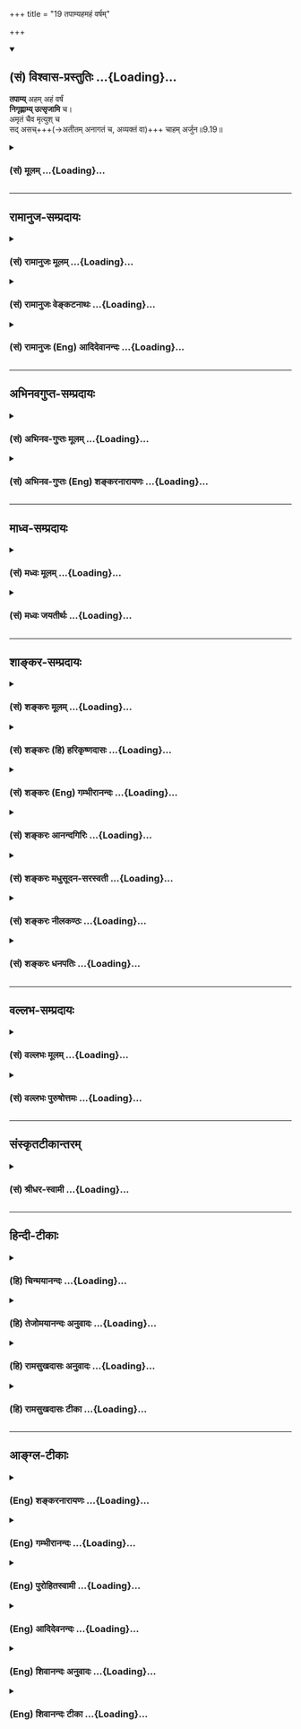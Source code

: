 +++
title = "19 तपाम्यहमहं वर्षम्"

+++
<div class="js_include" newlevelforh1="2" title="(सं) विश्वास-प्रस्तुतिः" unfilled url="/mahAbhAratam/vyAsaH/shlokashaH/06-bhIShma-parva/03-bhagavad-gItA-parva/saMskRtam/vishvAsa-prastutiH/09_rAja-vidyA-rAja-guhy/19_tapAmyahamahaM_va.md">
<details open><summary><h2>(सं) विश्वास-प्रस्तुतिः ...{Loading}...</h2></summary>

**तपाम्य्** अहम् अहं वर्षं  
**निगृह्णाम्य् उत्सृजामि** च।  
अमृतं चैव मृत्युश् च  
सद् असच्+++(→अतीतम् अनागतं च, अव्यक्तं वा)+++ चाहम् अर्जुन॥9.19॥
</details>
</div>
<div class="js_include collapsed" newlevelforh1="3" title="(सं) मूलम्" unfilled url="/mahAbhAratam/vyAsaH/shlokashaH/06-bhIShma-parva/03-bhagavad-gItA-parva/saMskRtam/mUlam/09_rAja-vidyA-rAja-guhy/19_tapAmyahamahaM_va.md">
<details><summary><h3>(सं) मूलम् ...{Loading}...</h3></summary>

तपाम्यहमहं वर्षं निगृह्णाम्युत्सृजामि च।  
अमृतं चैव मृत्युश्च सदसच्चाहमर्जुन।।9.19।।
</details>
</div>


_________________
## रामानुज-सम्प्रदायः
<div class="js_include collapsed" newlevelforh1="3" title="(सं) रामानुजः मूलम्" unfilled url="/mahAbhAratam/vyAsaH/shlokashaH/06-bhIShma-parva/03-bhagavad-gItA-parva/saMskRtam/rAmAnujaH/mUlam/09_rAja-vidyA-rAja-guhy/19_tapAmyahamahaM_va.md">
<details><summary><h3>(सं) रामानुजः मूलम् ...{Loading}...</h3></summary>

।।9.19।। अग्न्यादित्यादिरूपेण **अहम्** एव **तपामि;** ग्रीष्मादौ **अहम्**
एव **वर्षं निगृह्णामि** तथा वर्षासु अपि **च** अहम् एव **उत्सृजामि।**
**अमृतं च एव मृत्युः च** येन जीवति लोको येन च म्रियते; तद् उभयम् अपि
अहम् एव। किम अत्र बहुना उक्तेन **सद् असत् च** अपि **अहम्** एव। सद् यद्
वर्तते; असद् यद् अतीतम् अनागतं च; सर्वावस्थावस्थितचिदचिद्वस्तुशरीरतया
तत्तत्प्रकारः अहम् एव अवस्थित इत्यर्थः। एवं बहुधा पृथक्त्वेन
विभक्तनामरूपावस्थितकृत्स्नजगच्छरीरतया तत्प्रकारः अहम् एव अवस्थित इति
एकत्वज्ञानेन अनुसंदधानाः च माम् उपासते ते एव महात्मानः। एवं महात्मनां
ज्ञानिनां भगवदनुभवैकभोगानां वृत्तम् उक्त्वा तेषाम् एव विशेषं दर्शयितुम्
अज्ञानां कामकामानां वृत्तम् आह --

</details>
</div>
<div class="js_include collapsed" newlevelforh1="3" title="(सं) रामानुजः वेङ्कटनाथः" unfilled url="/mahAbhAratam/vyAsaH/shlokashaH/06-bhIShma-parva/03-bhagavad-gItA-parva/saMskRtam/rAmAnujaH/venkaTanAthaH/09_rAja-vidyA-rAja-guhy/19_tapAmyahamahaM_va.md">
<details><summary><h3>(सं) रामानुजः वेङ्कटनाथः ...{Loading}...</h3></summary>

  
  
।।9.19।। एवंप्राधान्यतः \[10।19\] इति वक्ष्यमाणप्रकारेण लोके
तत्तच्छब्दवाच्यतया प्रसिद्धानां प्रकृष्टपदार्थानां सत्तायाः
स्वाधीनत्वप्रदर्शनम् अथ प्रवृत्तितादधीन्यमनेनोच्यतेतपामि इति।
स्वरूपतस्तापहेतुत्वाभावाद्विशिष्टे तद्दर्शयतिअग्न्यादित्यादीति।
आदिशब्देन अग्न्यादितप्तद्रव्यविवक्षा। एककर्तृकयोर्विरुद्धयोः कालादिभेदेन
व्यवस्थेत्यभिप्रायेणाहग्रीष्मादाविति वर्षास्विति च। अत्र
पर्जन्यादिरूपेणेति भाव्यम्। एवं रश्मिविशेषोऽपि ग्राह्यः। अहं क्रतुः
\[9।16\] इत्युपक्रम्य एतावताधियज्ञाधिप्रजाधिवेदाध्यात्माधिदैवतविवक्षेति
केचित्। अथ साधकबाधकरूपेण संगृह्योच्यतेअमृतं चैव मृत्युश्च इति।
मृतिकारणाभिधायिमृत्युशब्दसहप्रयोगात् मृतिप्रतिबन्धकमात्रविषयोऽयममृतशब्दः
सुधापरत्वे तु विषेण सह पठितव्यम् अमृतसहपाठाच्च मृत्युशब्दस्य
वैवस्वतादिपरत्वमयुक्तमित्यभिप्रायेणाह -- येनेति।
त्रैकाल्यवर्तिसर्वसङ्ग्रहेण उपसंहारपरतां दर्शयतिकिमत्रेति। अत्र
सच्छब्दवदसच्छब्दोऽपि भावान्तराभाववादाद्वस्तुविशेषपरः; अन्यथा अहमिति
सामानाधिकरण्यायोगादित्यभिप्रायेणाहयद्वर्तते यदतीतमनागतं चेति।
असच्छब्दोऽत्र वर्तमानान्यविषयः। ननु प्रकरणान्तरेष्विव
चेतनाचेतनादिविषयत्वमनयोः किं नोच्यते इत्यत्राहसर्वावस्थेति। सर्वस्य
भगवदात्मकत्वं हि प्रकृतम् त्रैकालिकसमस्तसङ्ग्रहौचित्याय
वर्तमानत्वादिविवक्षायामपि चिदचितोर्न त्यागः तयोरेव
तत्तदवस्थाविशेषविशिष्टस्वरूपविषयत्वात्। अथवासर्वेत्यादिकम्;अहं क्रतुः
\[9।16\] इत्याद्युक्तकृत्स्नवाक्यार्थकथनमनुध्येयम्। सर्वतादधीन्यवचनं
प्रकृतेनोपासनेन सङ्गमयतिएवं बहुधेत्यादिना। विशिष्टैकत्वमिह विवक्षितम् न
पुनः प्रलयदशापन्नमविभक्तत्वलक्षणम्।
प्रस्तुतज्ञानयज्ञत्वस्मारणायज्ञानेनानुसन्दधाना इत्युक्तम्।  
  

</details>
</div>
<div class="js_include collapsed" newlevelforh1="3" title="(सं) रामानुजः (Eng) आदिदेवानन्दः" unfilled url="/mahAbhAratam/vyAsaH/shlokashaH/06-bhIShma-parva/03-bhagavad-gItA-parva/saMskRtam/rAmAnujaH/english/AdidevAnandaH/09_rAja-vidyA-rAja-guhy/19_tapAmyahamahaM_va.md">
<details><summary><h3>(सं) रामानुजः (Eng) आदिदेवानन्दः ...{Loading}...</h3></summary>

9.19 I send out 'heat' in the form of fire, the sun etc. I 'hold back'
the rain during summer. Likewise, I pour out the rains during the rainy season. I am 'immortality as well as death' - I am both these conditions through which the world lives and dies. Why say more; I am 'the being and the non-being.' Being is that which exists in the present time.
Non-being is that which existed in the past and that which may exist in the future, but is not experienced now as existing. The meaning is that,
I alone am existent, having all the entities for my modes, as all intelligent and inhert beings existing in all states, constitute My body. In this way, they (the wise) worship Me, contemplating, through the realisation of My essential unity, as the entire universe distinguished by names and forms and characterished by varied pluralities constituting My body. I alone exist; all the pluralities are only My modes. Thus, after depiciting the character of the noble-minded,
whose enjoyment consists of only the experience of the Lord, and in order to bring into bolder relief their greatness, He describes the behaviour of ignorant men who covet the objects of desire.

</details>
</div>


_________________
## अभिनवगुप्त-सम्प्रदायः
<div class="js_include collapsed" newlevelforh1="3" title="(सं) अभिनव-गुप्तः मूलम्" unfilled url="/mahAbhAratam/vyAsaH/shlokashaH/06-bhIShma-parva/03-bhagavad-gItA-parva/saMskRtam/abhinava-guptaH/mUlam/09_rAja-vidyA-rAja-guhy/19_tapAmyahamahaM_va.md">
<details><summary><h3>(सं) अभिनव-गुप्तः मूलम् ...{Loading}...</h3></summary>

।।9.16 -- 9.19।। ननु कर्म तावत् कारककलापव्याप्तभेदोद्रेकि कथमभिन्नं
भगवत्पदं प्रापयतीति उच्यते -- अहं क्रतुरिति अर्जुनेत्यनन्तम्। एकस्यैव
निर्भागस्य ब्रह्मतत्त्वस्य परिकल्पित \[भेदवत्\] साधनाधीनं कर्म
पुनरेकत्वं निर्वर्तयति क्रियायाः सर्वकारकात्मसाक्षात्कारेणावस्थाने
भगवत्पदप्राप्तिं प्रत्यविदूरत्वात्। उक्तं च -- सेयं क्रियात्मिका शक्तिः
शिवस्य पशुवर्तिनी।  
  
बन्धयित्री स्वमार्गस्था ज्ञाता सिद्ध्युपपादिका।। +++(Spk; III; 16)+++इति
मयाप्युक्तम् -- उपक्रमे यैव बुद्धिर्भावाभावानुयायिनी।  
  
उपसंहृतिकाले सा भावाभावानुयायिनी।। इति। तत्र तत्र वितत्य विचारितचरमेतत्
इतीहोपरम्यते +++(S omits इति)+++। तपाम्यहमित्यादि अद्वैतकथाप्रसङ्गेनोक्तम्।

</details>
</div>
<div class="js_include collapsed" newlevelforh1="3" title="(सं) अभिनव-गुप्तः (Eng) शङ्करनारायणः" unfilled url="/mahAbhAratam/vyAsaH/shlokashaH/06-bhIShma-parva/03-bhagavad-gItA-parva/saMskRtam/abhinava-guptaH/english/shankaranArAyaNaH/09_rAja-vidyA-rAja-guhy/19_tapAmyahamahaM_va.md">
<details><summary><h3>(सं) अभिनव-गुप्तः (Eng) शङ्करनारायणः ...{Loading}...</h3></summary>

9.16-19 Ahim kratuh etc. upto Arjuna. The Brahman-being is of course
only one and admits of no parts. The action also depends only on the
assumed \[or not real\] causes. Hence, it accomplishes the aloneness (or
oneness) of the Brahman. For, if it is performed with the realisation
that all the different causes are nothing but the Self, then the action
is not far away from reaching the Bhagavat. That has also been stated -
'This self same action-power of Siva, if it exists in the ignorant,
binds \[him\]; the same power, when it is realised that it is a path to
his own Self \[Siva\], then it leads to the goal (the Lord).' (SpK, III,
16). I have myself (Ag.) stated elsewhere as : The intellect that
confirms, in the beginning, to \[the duality of\] the beings and the
non-beings; the same intellect does not conform, at the time of
withdrawl, to \[the duality of\] the beings and the non-beings. This
subject has been discussed in detail in different places. Hence let us
stop \[the present discussion\] here. I give heat etc. This is said in
the context of discussing the One that admits no duality. But if the
Brahman can be attained by means of external sacrifices also, then, is a
different god (different from Vasudeva) worshipped in the sacrifices
like the Agnistoma ; If it is admitted, then it would lead to the
doctrine of duality. If \[on the other hand\] it is Vasudeva Himself,
the how is it that emancipation is not attained by the performence \[of
these sacrifices\] ; Therefore it is stated -

</details>
</div>


_________________
## माध्व-सम्प्रदायः
<div class="js_include collapsed" newlevelforh1="3" title="(सं) मध्वः मूलम्" unfilled url="/mahAbhAratam/vyAsaH/shlokashaH/06-bhIShma-parva/03-bhagavad-gItA-parva/saMskRtam/madhvaH/mUlam/09_rAja-vidyA-rAja-guhy/19_tapAmyahamahaM_va.md">
<details><summary><h3>(सं) मध्वः मूलम् ...{Loading}...</h3></summary>

।।9.19।। सत्कार्यमसत्कारणम्। सदभिव्यक्तरूपत्वात्कार्यमित्युच्यते बुधैः।
असदव्यक्तरूपत्वात्कारणं चापि शब्दितम् इत्यभिधानम्। असच्च सच्चैव च
यद्विश्वं सदसतः परम् इति च भारते।

</details>
</div>
<div class="js_include collapsed" newlevelforh1="3" title="(सं) मध्वः जयतीर्थः" unfilled url="/mahAbhAratam/vyAsaH/shlokashaH/06-bhIShma-parva/03-bhagavad-gItA-parva/saMskRtam/madhvaH/jayatIrthaH/09_rAja-vidyA-rAja-guhy/19_tapAmyahamahaM_va.md">
<details><summary><h3>(सं) मध्वः जयतीर्थः ...{Loading}...</h3></summary>

।।9.19।। असतो नियाम्यत्वानुपपत्तेःसदसच्चाहं इत्ययुक्तमित्यत आह --
**सदि**ति। कार्यं सदित्युच्यते। अभिव्यक्तिरूपत्वादित्यनेन
सदेर्गत्यर्थस्य क्विपि कर्मणि रूपमेतदित्युच्यते।
कारणमप्यव्यक्तरूपत्वादेव असच्छब्दितम्। कार्यकारणयोः सदसच्छब्दप्रयोगं च
दर्शयति -- **असच्चे**ति। तस्मात्सदसतोर्विश्वस्माद्ब्रह्म परम्।

</details>
</div>


_________________
## शाङ्कर-सम्प्रदायः
<div class="js_include collapsed" newlevelforh1="3" title="(सं) शङ्करः मूलम्" unfilled url="/mahAbhAratam/vyAsaH/shlokashaH/06-bhIShma-parva/03-bhagavad-gItA-parva/saMskRtam/shankaraH/mUlam/09_rAja-vidyA-rAja-guhy/19_tapAmyahamahaM_va.md">
<details><summary><h3>(सं) शङ्करः मूलम् ...{Loading}...</h3></summary>

।।9.19।। --,**तपामि अहम्** आदित्यो भूत्वा कैश्चित् रश्मिभिः उल्बणैः।
**अहं वर्षं** कैश्चित् रश्मिभिः **उत्सृजामि।** उत्सृज्य पुनः
**निगृह्णामि** कैश्चित् रश्मिभिः अष्टभिः मासैः पुनः उत्सृजामि प्रावृषि।
**अमृतं चैव** देवानाम्; **मृत्युश्च** मर्त्यानाम्। **सत्** यस्य **यत्**
संबन्धितया विद्यमानं तत्; तद्विपरीतम् **असच्च** एव **अहम् अर्जुन।** न
पुनः अत्यन्तमेव असत् भगवान्; स्वयं कार्यकारणे वा सदसती।। ये पूर्वोक्तैः
निवृत्तिप्रकारैः एकत्वपृथक्त्वादिविज्ञानैः यज्ञैः मां पूजयन्तः उपासते
ज्ञानविदः; ते यथाविज्ञानं मामेव प्राप्नुवन्ति। ये पुनः अज्ञाः कामकामाः
--,

</details>
</div>
<div class="js_include collapsed" newlevelforh1="3" title="(सं) शङ्करः (हि) हरिकृष्णदासः" unfilled url="/mahAbhAratam/vyAsaH/shlokashaH/06-bhIShma-parva/03-bhagavad-gItA-parva/saMskRtam/shankaraH/hindI/harikRShNadAsaH/09_rAja-vidyA-rAja-guhy/19_tapAmyahamahaM_va.md">
<details><summary><h3>(सं) शङ्करः (हि) हरिकृष्णदासः ...{Loading}...</h3></summary>

।।9.19।। तथा --, मैं ही सूर्य होकर अपनी कुछ प्रखर रश्मियोंसे सबको तपाता
हूँ और कुछ किरणोंसे वर्षा करता हूँ तथा वर्षा कर चुकनेपर फिर कुछ
रश्मियोंद्वारा आठ महीनेतक जलका शोषण करता रहता हूँ और वर्षाकाल आनेपर फिर
बरसा देता हूँ। हे अर्जुन देवोंका अमृत और मर्त्यलोकमें बसनेवालोंकी मृत्यु
तथा सत् और असत् सब मैं ही हूँ अर्थात् जो जिसके सम्बन्धसे विद्यमान है वह
और जो उसके विपरीत है वह भी मैं ही हूँ। परंतु ( यह ध्यानमें रखना चाहिये
कि ) स्वयं भगवान् अत्यन्त असत् नहीं हैं। अथवा सत् और असत्का अर्थ यहाँ
कार्य और कारण समझना चाहिये। जो ज्ञानी पहले कहे हुए क्रमानुसार
एकत्वपृथक्त्व आदि विज्ञानरूप यज्ञोंसे पूजन करते हुए मेरी उपासना करते हैं
वे अपने विज्ञानानुसार मुझे ही प्राप्त होते हैं।

</details>
</div>
<div class="js_include collapsed" newlevelforh1="3" title="(सं) शङ्करः (Eng) गम्भीरानन्दः" unfilled url="/mahAbhAratam/vyAsaH/shlokashaH/06-bhIShma-parva/03-bhagavad-gItA-parva/saMskRtam/shankaraH/english/gambhIrAnandaH/09_rAja-vidyA-rAja-guhy/19_tapAmyahamahaM_va.md">
<details><summary><h3>(सं) शङ्करः (Eng) गम्भीरानन्दः ...{Loading}...</h3></summary>

9.19 O Arjuna, aham, I, in the form of the sun; tapami, give heat
through some intense rays. Through some rays utsrjami, I pour down;
varsam, rain. Having poured down, again nigrhnami, I withdraw it through
some rays-for eight months. Again I pour it down in the rainy season. I
am eva ca, verily; the amrtam, nectar of the gods; and mrtyuh, death of
the mortals. I Myself am sat, existence-the effect which has come into
bneing in relation to its cause; and its opposite, asat, nonexistence.
\[Nonexistence: the cause which has not become manifest as the effect
possessing name and form, It cannot be admitted that the effect has
absolute existence, for the Upanisad says, 'All transformation has
speech as it basis, and it is name only' (Ch.6. 1. 4). Nor can it be
said that the cause has absolute non-existence, for there is the
text,'৷৷.by what logic can the existent come verily out of nonexistence;
But surely,৷৷.all this was Existence, one without a second' (op. cit.
6.2.2).\] It is not that the Lord is Himself absolutely nonexistence;
nor are effect and cause (absolutely) existence and nonexistent
(respectively). Those men of Knowledge who meditate of Me while
worshpping Me according to the respective forms of sacrifices mentioned
above-regardomg Me as one or multifirious, etc.-, they attain Me alone
according to their conceptions.

</details>
</div>
<div class="js_include collapsed" newlevelforh1="3" title="(सं) शङ्करः आनन्दगिरिः" unfilled url="/mahAbhAratam/vyAsaH/shlokashaH/06-bhIShma-parva/03-bhagavad-gItA-parva/saMskRtam/shankaraH/AnandagiriH/09_rAja-vidyA-rAja-guhy/19_tapAmyahamahaM_va.md">
<details><summary><h3>(सं) शङ्करः आनन्दगिरिः ...{Loading}...</h3></summary>

।।9.19।। इतश्च सर्वात्मत्वे भगवतो न विवदितव्यमित्याह --
**किञ्चेति।**आदित्याज्जायते वृष्टिः इति स्मृतिमवष्टभ्य व्याचष्टे --
**कैश्चिदिति।** वर्षोत्सर्गनिग्रहावेकस्यैकस्मिन्काले
विरुद्धावित्याशङ्क्याह -- **अष्टभिरिति।** ऋतुभेदेन वर्षस्य
निग्रहोत्सर्गावेककर्तृकावविरुद्धावित्यर्थः। यस्य कारणस्य
संबन्धित्वेन,यत्कार्यमभिषज्यते तदिह सदित्युच्यते;
कारणसंबन्धेनानभिव्यक्तं कारणमेवानभिव्यक्तनामरूपमसदिति व्यवह्रियते
तदेतदाह -- **सदिति।** शून्यवादं व्युदस्यति -- **न पुनरिति।**
भगवतोऽत्यन्तासत्त्वे कार्यकारणकल्पना निरधिष्ठाना न तिष्ठतीत्यर्थः। तर्हि
यथाश्रुतं कार्यस्य सत्त्वं कारणस्य चासत्त्वमास्थेयमित्याशङ्क्य वाशब्देन
निषेधति -- **कार्येति।** नहि कार्यस्यात्यन्तिकं सत्त्वं
वाचारम्भणश्रुतेर्नापीतरस्यात्यन्तिकमसत्त्वंकुतस्तु खलु
इत्यादिश्रुतेरित्यर्थः। उक्तैर्ज्ञानयज्ञैर्भगवदभिनिविष्टबुद्धीनां किं
फलमित्याशङ्क्यह सद्यो वा क्रमेण वा मुक्तिरित्याह -- **य इति।**

</details>
</div>
<div class="js_include collapsed" newlevelforh1="3" title="(सं) शङ्करः मधुसूदन-सरस्वती" unfilled url="/mahAbhAratam/vyAsaH/shlokashaH/06-bhIShma-parva/03-bhagavad-gItA-parva/saMskRtam/shankaraH/madhusUdana-sarasvatI/09_rAja-vidyA-rAja-guhy/19_tapAmyahamahaM_va.md">
<details><summary><h3>(सं) शङ्करः मधुसूदन-सरस्वती ...{Loading}...</h3></summary>

।।9.19।। किंच -- तपाम्यहमादित्यः सन् ततश्च तापवशादहं वर्षं
पूर्ववृष्टिरूपं रसं पृथिव्या निगृह्णाम्याकर्षामि। कैश्चिद्रश्मिभिरष्टसु
मासेषु। पुनस्तमेव निगृहीतं रसं चतुर्षु मासेषु कैश्चिद्रश्मिभिरुत्सृजामि
च वृष्टिरूपेण प्रक्षिपामि च भूमौ। अमृतं च देवानां सर्वप्राणिनां जीवनं
वा। एवकारस्याहमित्यनेन संबन्धः। मृत्युश्च मर्त्यानां सर्वप्राणिनां
विनाशो वा। सत् यत्संबन्धितया यद्विद्यते तत्तत्र सत्। असच्च यत्संबन्धितया
तत्र विद्यते तत्तत्रासत्। एतत्सर्वमहमेव हे अर्जुन; तस्मात्सर्वात्मानं
मां विदित्वा स्वस्वाधिकारानुसारेण बहुभिः प्रकारैर्मामेवोपासत
इत्युपपन्नम्।

</details>
</div>
<div class="js_include collapsed" newlevelforh1="3" title="(सं) शङ्करः नीलकण्ठः" unfilled url="/mahAbhAratam/vyAsaH/shlokashaH/06-bhIShma-parva/03-bhagavad-gItA-parva/saMskRtam/shankaraH/nIlakaNThaH/09_rAja-vidyA-rAja-guhy/19_tapAmyahamahaM_va.md">
<details><summary><h3>(सं) शङ्करः नीलकण्ठः ...{Loading}...</h3></summary>

।।9.19।। अहं तपामि आदित्यो भूत्वा। अहं वर्षं वृष्टिस्तां निगृह्णामि
अष्टसु मासेषु कैश्चिद्रश्मिभिः। उत्सृजामि च चतुर्षुमासेषु कैश्चिदिति।
अमृतं जीवनं मृत्युर्मरणम्। अमृतं देवान्नं वा। सत् साधु; असत् असाधु।
एतत्सर्वमहमेव। अतस्तेषां विश्वतोमुखं मम भजनं कुर्वतां
सर्वरूपेणाहमनुग्रहं करोमीति भावः।

</details>
</div>
<div class="js_include collapsed" newlevelforh1="3" title="(सं) शङ्करः धनपतिः" unfilled url="/mahAbhAratam/vyAsaH/shlokashaH/06-bhIShma-parva/03-bhagavad-gItA-parva/saMskRtam/shankaraH/dhanapatiH/09_rAja-vidyA-rAja-guhy/19_tapAmyahamahaM_va.md">
<details><summary><h3>(सं) शङ्करः धनपतिः ...{Loading}...</h3></summary>

।।9.19।। किंचाहमादित्यो भूत्वा कैश्चित्किरणैः ग्रीष्मर्तौ तपामि।
कैश्चित्करणैरहं वर्षं पूर्वं मयैव त्यक्तं अष्टसु मासेषु निगृह्णामि।
कैश्चित्किणैरहं वर्षं पुनर्वर्षासूत्सृजामि। अमृतं चैवाहमेव मर्त्यानां
मृत्युश्चाहमेव। सदसच्चाहमेव यस्य कारणस्य संबन्धितया यत्कार्यं
नामरुपाभ्यां व्यज्यते तदत्र सज्छब्देनोपादीयते। कारणासंबन्धेन
नामरुपाभ्यामनभिव्यक्तं कारणात्मना स्थितमसदित्युच्यते। ननु
सदसच्छब्दयोर्मुख्योऽर्थः कुतो नाङ्गीक्रियते इतिचेत्वाचारम्भणं विकारो
नामधेयं मृत्तिकेत्येव सत्यं;तदनन्यत्वमारम्भणशब्दादिभ्यः। विमतं
मिथ्यादृश्यत्वात् परिच्छिन्नत्वात् जडत्वात् शुक्तिरुप्यवत्। तरति
शोकमात्मवित् इति श्रुत्युक्तबन्धोपलक्षितसंसारनिवृत्तेः प्रपञ्चमिथ्यात्वं
विनानुपपत्तिरिति श्रुतिसूत्रानुमानार्थापत्तिभ्यः
कार्यजातस्यासत्त्वावधारणात् सर्वाधिष्ठानस्य शून्यत्वायोगाच्चेति गृहाण।
एवंभूतः सन्नपि वस्तुतः सर्वोपाधिविनिर्मुक्तः स्वच्छ एवास्मीति ध्वनयमन्
संबोधयति -- हे अर्जुनेति।

</details>
</div>


_________________
## वल्लभ-सम्प्रदायः
<div class="js_include collapsed" newlevelforh1="3" title="(सं) वल्लभः मूलम्" unfilled url="/mahAbhAratam/vyAsaH/shlokashaH/06-bhIShma-parva/03-bhagavad-gItA-parva/saMskRtam/vallabhaH/mUlam/09_rAja-vidyA-rAja-guhy/19_tapAmyahamahaM_va.md">
<details><summary><h3>(सं) वल्लभः मूलम् ...{Loading}...</h3></summary>

।।9.19।। अतः परं सृष्ट्यादिद्वारा सृष्ट्यादिसम्पादकत्वं
पञ्चम्यामाहुतावापः पुरुषवचसो भवन्ति \[छां.उ.5।3।3\] इति
श्रुतिप्रामाण्यात्क्रममुक्तिद्वारत्वं च स्वस्यैवाह तपामीति। तापनेन किं
भवतीति तत्राह। वर्षं निगृह्णाम्यष्टसु मासेषु। उत्सृजामि च चतुर्षु
सूर्यात्मना वृष्टिं करोमि। तद्वारान्नजननात् सृष्ट्यादिसम्पादकोऽहं
यज्ञोपयोगित्वार्थं तथैतदुपास्यमुक्तम्। अमृतं जीवनम्। मृत्युः
वर्षादेर्मृत्युस्तन्निग्रहणाच्चाहमित्यात्मप्रभवप्रलयावपि ब्रह्मवादेनाह।
अन्यत्किं वाच्यं हेऽर्जुन शुद्धस्वरूप तस्मिन् शुद्धस्वरूपे ब्रह्मयज्ञे
सदसदप्यहं लोकप्रतीत्याभावमपि सर्वं ब्रह्मैवाहमिति पूर्वोक्तं
विवृतंयदात्मकः प्रपञ्चोऽयं स एव हि पिता हरिः। जनको भगवान्स्वामी माता
प्रकृतिरुत्तमा। इति भावेन ब्रह्मैव सर्वरूपमुदीरितम्। यज्ञादिरूपं निबन्धे
ब्रह्मवादानुरोधतः। तदेवं प्रसङ्गान्महात्मनां भक्तानां सात्त्विकानां
वृत्तिरुक्ता। ततो द्विविधानां ज्ञानमार्गीयाणां राजसानां तामसानां च
वृत्तिमुक्त्वाऽन्ते ब्रह्मवादिनां वृत्तिः सिद्धान्तिता अधुना तेषामेव
विशेषं दर्शयितुं वेदार्थानभिज्ञानां काम्यकर्मकारिणां स्थितिं दर्शयन्
गतिमाह।

</details>
</div>
<div class="js_include collapsed" newlevelforh1="3" title="(सं) वल्लभः पुरुषोत्तमः" unfilled url="/mahAbhAratam/vyAsaH/shlokashaH/06-bhIShma-parva/03-bhagavad-gItA-parva/saMskRtam/vallabhaH/puruShottamaH/09_rAja-vidyA-rAja-guhy/19_tapAmyahamahaM_va.md">
<details><summary><h3>(सं) वल्लभः पुरुषोत्तमः ...{Loading}...</h3></summary>

  
  
।।9.19।। तपामि रसास्वादनार्थं सर्वेषां तापं करोमि। यदा तपामि तदा वर्षं
रसात्मकं निगृह्णामि आकर्षामि स्वस्मिन् स्थापयामि। च पुनः तद्दानसमये
पुनरुत्सृजामि। अमृतं जीवनमक्षयम्। मृत्युश्च मृत्युरूपः। सत् स्थूलं
परिदृश्यमानम्। असत् सूक्ष्ममदृश्यम्। हे अर्जुन एतत्सर्वं
पूर्वोक्तमहमेवेत्यर्थः। एवं बहुधा मामुपासत इति पूर्वेणैव सम्बन्धः।  
  

</details>
</div>


_________________
## संस्कृतटीकान्तरम्
<div class="js_include collapsed" newlevelforh1="3" title="(सं) श्रीधर-स्वामी" unfilled url="/mahAbhAratam/vyAsaH/shlokashaH/06-bhIShma-parva/03-bhagavad-gItA-parva/saMskRtam/shrIdhara-svAmI/09_rAja-vidyA-rAja-guhy/19_tapAmyahamahaM_va.md">
<details><summary><h3>(सं) श्रीधर-स्वामी ...{Loading}...</h3></summary>

।।9.19।। किंच **-- तपामीति।** आदित्यात्मना स्थितत्वान्निदाघसमये तपामि
जगतस्तापं करोमि वृष्टिसमये च वर्षमुत्सृजामि विमुञ्चामि कदाचित्तु वर्षं
निगृह्णामि आकर्षामि अमृतं जीवनं मृत्युश्च नाशः सत्स्थूलं दृश्यम् असच्च
सूक्ष्ममदृश्यम् एतत्सर्वमहमेवेति मत्वा मामेव बहुधा उपासत इति
पूर्वेणैवान्वयः।

</details>
</div>


_________________
## हिन्दी-टीकाः
<div class="js_include collapsed" newlevelforh1="3" title="(हि) चिन्मयानन्दः" unfilled url="/mahAbhAratam/vyAsaH/shlokashaH/06-bhIShma-parva/03-bhagavad-gItA-parva/hindI/chinmayAnandaH/09_rAja-vidyA-rAja-guhy/19_tapAmyahamahaM_va.md">
<details><summary><h3>(हि) चिन्मयानन्दः ...{Loading}...</h3></summary>

।।9.19।। मैं तपता हूँ विद्युत् का यह कहना उपयुक्त होगा कि वह उष्णक
(हीटर) में उष्णता; बल्ब में प्रकाश और शीतक (फ्रीज) में शीतलता देती है
क्योंकि इन उपकरणों के द्वारा विद्युत् ही उष्णता आदि के रूप में व्यक्त
होती है। इसी प्रकार; एक सत्स्वरूप आत्मा दृश्य प्रकृति की एक वस्तु सूर्य
के साथ तादात्म्य कर समस्त जगत् के लिए उष्णता का स्रोत बन जाता है। मैं
वर्षा का निग्रह और उत्सर्जन करता हूँ ऐसी बात नहीं है कि केवल आधुनिक मौसम
विज्ञान के विशेषज्ञों ने ही जगत् में जलवायु की स्थिति में सूर्य के
प्रभाव को समझा है। प्राचीन ऋषियों को भी प्रकृति के स्वभाव एवं व्यवहार का
पूर्ण ज्ञान था। वे जानते थे कि सूर्य की स्थिति; दशा एवं स्वरूप जलवायु को
निश्चित करता है; जो जगत् के लिए कभी वरदान या अभिशाप बनकर आता है। पृथ्वी
के प्रत्येक प्राणी के अनुभवक्षेत्र को सूर्य नियन्त्रित और प्रभावित करता
है; क्योंकि वह जलवायु का नियामक है। यदि सूर्य की उष्णता में कुछ अंशों की
वृद्धि हो जाय; तो विश्व की सम्पूर्ण वनस्पति और पशु जीवन में परिवर्तन हो
जायेगा। उसी प्रकार; यदि सूर्य अपनी कलोरी उष्णता को देना कम कर दे; तो
उससे होने वाला परिवर्तन इतना अधिक होगा कि वर्तमान जगत् का रूप ही सर्वथा
परिवर्तित हो जायेगा। तत्काल ही; उत्तरी और दक्षिणी ध्रुव से गति भूमध्य
रेखा की ओर होगी और प्राणीमात्र को बलात् पृथ्वी के मध्य भाग में खींच कर
ले आयेगी; जहाँ अत्यधिक जनसंख्या के दबाव और पर्याप्त अन्न के अभाव में दुख
ही दुख होगा मैं अमृत और मृत्यु हूँ मृत्यु का अर्थ है परिवर्तन। चैतन्य के
बिना इस परिवर्तनशील जगत् की न सत्ता है और न भान। अत यहाँ कहा गया है कि
मैं मृत्यु हूँ। पुन; इन परिवर्तनों का जो प्रकाशक आत्मा है; उसको
अपरिवर्तनशील होना ही चाहिए। वह आत्मा अमृत है। आत्मा स्वयं अमृत रहते हुए
मृत्यु को प्रकाशित करती है। मैं सत् और असत् हूँ कोई वस्तु है और कोई नहीं
है इन दोनों सत् (है) और असत् (नहीं हैं) का एक भावस्वरूप प्रकाशक होना
अनिवार्य है। उसके बिना इनका अनुभव नहीं हो सकता। आत्यन्तिक अभाव को जानना
या अनुभव करना असंभव है; जहाँ कहीं हमें अभाव का ज्ञान होता है वह इसी रूप
में होता है कि अमुक वस्तु का अभाव है इस अत्यन्त सूक्ष्म दार्शनिक
व्याख्या के अतिरिक्त इन दो शब्दों सत् और असत् का सरल अभिप्राय भी है।
इन्द्रियगोचर; स्थूल व्यक्त वस्तु को सत् तथा सूक्ष्म; अव्यक्त वस्तु को
असत् कहा जाता है। अथवा सत् और असत् शब्द से क्रमश कार्य और कारण को भी
वेदान्त में सूचित किया जाता है। प्रकाशक चैतन्य आत्मा के बिना सत् (बाह्य
विषय) और असत् (मन की विचार वृत्ति) का ज्ञान नहीं हो सकता। अत यहाँ कहा
गया है कि इन दोनों का मूल स्वरूप आत्मा है। मिट्टी के बिना घटों का कोई
अस्तित्व नहीं होता; अत मिट्टी यह दावा कर सकती है कि सभी आकारों; रंगों और
रूपों वाले घट मैं ही हूँ। ध्यान के आसन पर साधकों के लिए यह श्लोक
जीवनपर्यन्त प्रेरणादायक बन सकता है। जो अज्ञानी लोग सकाम भावना से ईश्वर की
पूजा करते हैं; वे अपने इष्टफल को प्राप्त करते हैं। कैसे भगवान् कहते हैं
--

</details>
</div>
<div class="js_include collapsed" newlevelforh1="3" title="(हि) तेजोमयानन्दः अनुवादः" unfilled url="/mahAbhAratam/vyAsaH/shlokashaH/06-bhIShma-parva/03-bhagavad-gItA-parva/hindI/tejomayAnandaH/anuvAdaH/09_rAja-vidyA-rAja-guhy/19_tapAmyahamahaM_va.md">
<details><summary><h3>(हि) तेजोमयानन्दः अनुवादः ...{Loading}...</h3></summary>

।।9.19।। हे अर्जुन ! मैं ही (सूर्य रूप में) तपता हूँ; मैं वर्षा का
निग्रह और उत्सर्जन करता हूँ। मैं ही अमृत और मृत्यु एवं सत् और असत् हूँ।।

</details>
</div>
<div class="js_include collapsed" newlevelforh1="3" title="(हि) रामसुखदासः अनुवादः" unfilled url="/mahAbhAratam/vyAsaH/shlokashaH/06-bhIShma-parva/03-bhagavad-gItA-parva/hindI/rAmasukhadAsaH/anuvAdaH/09_rAja-vidyA-rAja-guhy/19_tapAmyahamahaM_va.md">
<details><summary><h3>(हि) रामसुखदासः अनुवादः ...{Loading}...</h3></summary>

।।9.19।। हे अर्जुन ! (संसारके हितके लिये) मैं ही सूर्यरूपसे तपता हूँ,
जलको ग्रहण करता हूँ और फिर उस जलको वर्षारूपसे बरसा देता हूँ। (और तो क्या
कहूँ) अमृत और मृत्यु तथा सत् और असत् भी मैं ही हूँ।

</details>
</div>
<div class="js_include collapsed" newlevelforh1="3" title="(हि) रामसुखदासः टीका" unfilled url="/mahAbhAratam/vyAsaH/shlokashaH/06-bhIShma-parva/03-bhagavad-gItA-parva/hindI/rAmasukhadAsaH/TIkA/09_rAja-vidyA-rAja-guhy/19_tapAmyahamahaM_va.md">
<details><summary><h3>(हि) रामसुखदासः टीका ...{Loading}...</h3></summary>

।।9.19।।***व्याख्या --'*तपाम्यहमहं वर्षं निगृह्णाम्युत्सृजामि
च'--**'पृथ्वीपर जो कुछ अशुद्ध, गंदी चीजें हैं, जिनसे रोग पैदा होते हैं,
उनका शोषण करके प्राणियोंको नीरोग करनेके लिये **(टिप्पणी प₀ 505.2)**
अर्थात् ओषधियों, जड़ी-बूटियोंमें जो जहरीला भाग है, उसका शोषण करनेके लिये
और पृथ्वीका जो जलीय भाग है, जिससे अपवित्रता होती है, उसको सुखानेके लिये
मैं ही सूर्यरूपसे तपता हूँ। सूर्यरूपसे उन सबके जलीय भागको ग्रहण करके और
उस जलको शुद्ध तथा मीठा बना करके समय आनेपर वर्षारूपसे प्राणिमात्रके हितके
लिये बरसा देता हूँ, जिससे प्राणिमात्रका जीवन चलता है।

</details>
</div>


_________________
## आङ्ग्ल-टीकाः
<div class="js_include collapsed" newlevelforh1="3" title="(Eng) शङ्करनारायणः" unfilled url="/mahAbhAratam/vyAsaH/shlokashaH/06-bhIShma-parva/03-bhagavad-gItA-parva/english/shankaranArAyaNaH/09_rAja-vidyA-rAja-guhy/19_tapAmyahamahaM_va.md">
<details><summary><h3>(Eng) शङ्करनारायणः ...{Loading}...</h3></summary>

9.19. I give heat; I hold back and also end forth rains; I am immortality and also death, the real and also the unreal, O Arjuna !

</details>
</div>
<div class="js_include collapsed" newlevelforh1="3" title="(Eng) गम्भीरानन्दः" unfilled url="/mahAbhAratam/vyAsaH/shlokashaH/06-bhIShma-parva/03-bhagavad-gItA-parva/english/gambhIrAnandaH/09_rAja-vidyA-rAja-guhy/19_tapAmyahamahaM_va.md">
<details><summary><h3>(Eng) गम्भीरानन्दः ...{Loading}...</h3></summary>

9.19 O Arjuna, I give heat, I withhold and pour down rain. I am verily the nectar, and also death existence and nonexistence.

</details>
</div>
<div class="js_include collapsed" newlevelforh1="3" title="(Eng) पुरोहितस्वामी" unfilled url="/mahAbhAratam/vyAsaH/shlokashaH/06-bhIShma-parva/03-bhagavad-gItA-parva/english/purohitasvAmI/09_rAja-vidyA-rAja-guhy/19_tapAmyahamahaM_va.md">
<details><summary><h3>(Eng) पुरोहितस्वामी ...{Loading}...</h3></summary>

9.19 I am the Heat of the Sun, I release and hold back the Rains. I am Death and Immortality; I am Being and Not-Being.

</details>
</div>
<div class="js_include collapsed" newlevelforh1="3" title="(Eng) आदिदेवनन्दः" unfilled url="/mahAbhAratam/vyAsaH/shlokashaH/06-bhIShma-parva/03-bhagavad-gItA-parva/english/AdidevanandaH/09_rAja-vidyA-rAja-guhy/19_tapAmyahamahaM_va.md">
<details><summary><h3>(Eng) आदिदेवनन्दः ...{Loading}...</h3></summary>

9.19 I give heat. I hold back and send forth the rain. I am immortality as well as death, O Arjuna. I am the being, as also the non-being.

</details>
</div>
<div class="js_include collapsed" newlevelforh1="3" title="(Eng) शिवानन्दः अनुवादः" unfilled url="/mahAbhAratam/vyAsaH/shlokashaH/06-bhIShma-parva/03-bhagavad-gItA-parva/english/shivAnandaH/anuvAdaH/09_rAja-vidyA-rAja-guhy/19_tapAmyahamahaM_va.md">
<details><summary><h3>(Eng) शिवानन्दः अनुवादः ...{Loading}...</h3></summary>

9.19 (As the sun) I give heat; I withhold and send forth the rain; I am immortality and also death, existence and non-existence, O Arjuna.

</details>
</div>
<div class="js_include collapsed" newlevelforh1="3" title="(Eng) शिवानन्दः टीका" unfilled url="/mahAbhAratam/vyAsaH/shlokashaH/06-bhIShma-parva/03-bhagavad-gItA-parva/english/shivAnandaH/TIkA/09_rAja-vidyA-rAja-guhy/19_tapAmyahamahaM_va.md">
<details><summary><h3>(Eng) शिवानन्दः टीका ...{Loading}...</h3></summary>

9.19 तपामि give heat; अहम् I; अहम् I; वर्षम् rain; निगृह्णामि withhold;
उत्सृजामि send forth; च and; अमृतम् immortality; च and; एव also; मृत्युः
death; च and; सत् existence; असत् nonexistence; च and; अहम् I; अर्जुन O Arjuna.Commentary I radiate heat in the form of the sun. I send forth the rain in the form of Indra in the rainy season and I take it back during the rest of the year.Sat Existence; the manifested world (the effect).Asat Nonexistence; the unmanifested (the cause).Nonexistence does not mean nothingness. The subtle; unmanifested cause is spoken of as nonexitence. The Self or Brahman or the Eternal can never be altogether nonexistence. It always exists. It is Existence Absolute. If you say that the subtle unmanifested cause is nothing; it is impossible to conceive existence coming out of nothing. The Chhandogya Upanishad asks; How can existence come out of nonexistence It is simply absurd to conceive that existence has arisen out of nonexistence (nothing).For a Vedantin ( student or follower of Vedanta) Brahman (the Absolute) is Sat
(existence) because It always exists and because It is unchanging. This manifested world is Asat or unreal. For the worldlyminded people who have neither understanding nor knowledge of Brahman; who are endowed with gross and impure mind; who do not have a sharp and subtle intellect; and who ca perceive the gross forms only; this manifested world is the Sat and the subtle unmanifested MulaPrakriti (the primordial Nature); the cause of this manifested world; is Asat. For them Brahman also is Asat. The unmanifested refers to MulaPrakriti and Para Brahman also because both are hidden.Every object has three states;
viz.; the gross (Sthula); the subtle (Sukshma) and the causal (Karana).
Mahakarana (the great causeless cause) is Para Brahman. The gross and the subtle states are the effects of Karana. What you see outside is the physical body. This physical body is moved by the astral (the subtle)
body made up of the mind; liferoce and the senses. The causal body is the seedbody. From this seedbody have sprung the subtle and the gross bodies. Take the case of an orange. The outer skin is its physical body the inner pulp or essence is the subtle body the innermost causal body which gives rise to the pulp and the outer skin is the seed. This is only a gross illustration. The orange has got another kind of subtle and causal bodies. The worldlyminded man beholds the physical body only and takes this as the Truth. For him; the astral and the causal bodies are unreal.

</details>
</div>
